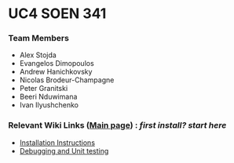 # UC4 SOEN 341

### Team Members
 - Alex Stojda
 - Evangelos Dimopoulos
 - Andrew Hanichkovsky
 - Nicolas Brodeur-Champagne
 - Peter Granitski
 - Beeri Nduwimana
 - Ivan Ilyushchenko

### Relevant Wiki Links ([Main page](https://github.com/alexstojda/SOEN341/wiki)) : *first install? start here* 
- [Installation Instructions](https://github.com/alexstojda/SOEN341/wiki/Installation-Instructions)
- [Debugging and Unit testing](https://github.com/alexstojda/SOEN341/wiki/Debugging-and-Unit-testing)
